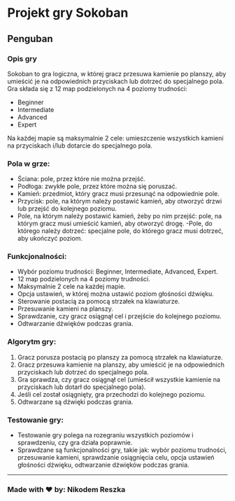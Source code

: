 # Projekt gry Sokoban
## Penguban

### Opis gry

Sokoban to gra logiczna, w której gracz przesuwa kamienie po planszy, aby umieścić je na odpowiednich przyciskach lub dotrzeć do specjalnego pola. Gra składa się z 12 map podzielonych na 4 poziomy trudności:

- Beginner
- Intermediate
- Advanced
- Expert

Na każdej mapie są maksymalnie 2 cele: umieszczenie wszystkich kamieni na przyciskach i/lub dotarcie do specjalnego pola.
### Pola w grze:
- Ściana: pole, przez które nie można przejść.
- Podłoga: zwykłe pole, przez które można się poruszać.
- Kamień: przedmiot, który gracz musi przesunąć na odpowiednie pole.
- Przycisk: pole, na którym należy postawić kamień, aby otworzyć drzwi lub przejść do kolejnego poziomu.
- Pole, na którym należy postawić kamień, żeby po nim przejść: pole, na którym gracz musi umieścić kamień, aby otworzyć drogę.
-Pole, do którego należy dotrzeć: specjalne pole, do którego gracz musi dotrzeć, aby ukończyć poziom.

### Funkcjonalności:

- Wybór poziomu trudności: Beginner, Intermediate, Advanced, Expert.
- 12 map podzielonych na 4 poziomy trudności.
- Maksymalnie 2 cele na każdej mapie.
- Opcja ustawień, w której można ustawić poziom głośności dźwięku.
- Sterowanie postacią za pomocą strzałek na klawiaturze.
- Przesuwanie kamieni na planszy.
- Sprawdzanie, czy gracz osiągnął cel i przejście do kolejnego poziomu.
- Odtwarzanie dźwięków podczas grania.

### Algorytm gry:

1. Gracz porusza postacią po planszy za pomocą strzałek na klawiaturze.
2. Gracz przesuwa kamienie na planszy, aby umieścić je na odpowiednich przyciskach lub dotrzeć do specjalnego pola.
3. Gra sprawdza, czy gracz osiągnął cel (umieścił wszystkie kamienie na przyciskach lub dotarł do specjalnego pola).
4. Jeśli cel został osiągnięty, gra przechodzi do kolejnego poziomu.
5. Odtwarzane są dźwięki podczas grania.

### Testowanie gry:

- Testowanie gry polega na rozegraniu wszystkich poziomów i sprawdzeniu, czy gra działa poprawnie.
- Sprawdzane są funkcjonalności gry, takie jak: wybór poziomu trudności, przesuwanie kamieni, sprawdzanie osiągnięcia celu, opcja ustawień głośności dźwięku, odtwarzanie dźwięków podczas grania.
---
### Made with ❤️ by: Nikodem Reszka
